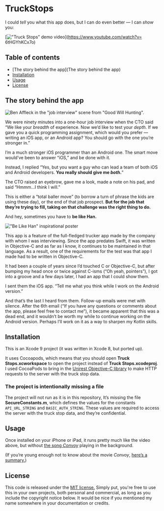 # TruckStops

I could *tell* you what this app does, but I can do even better — I can *show* you:

[!["Truck Stops" demo video](https://img.youtube.com/vi/6tHGYhKCx7o/0.jpg)](https://www.youtube.com/watch?v= 6tHGYhKCx7o)

## Table of contents

* [The story behind the app](The story behind the app)
* [Installation](installation)
* [Usage](usage)
* [License](license)

## The story behind the app

![Ben Affleck in the "job interview" scene from "Good Will Hunting".](http://www.globalnerdy.com/wordpress/wp-content/uploads/2013/11/job-interview.jpg)

We were ninety minutes into a one-hour job interview when the CTO said “We like your *breadth* of experience. Now we’d like to test your *depth*. If we gave you a quick programming assignment, which would you prefer — writing an iOS app, or an Android app? You should go with the one you’re stronger in.”

I’m a much stronger iOS programmer than an Android one. The smart move would’ve been to answer “iOS,” and be done with it.

Instead, I replied “Yes, but you want a guy who can lead a team of both iOS and Android developers. **You really should give me *both*.**”

The CTO raised an eyebrow, gave me a look, made a note on his pad, and said “Hmmm...I think I will.”

This is either a “total baller move” (to borrow a turn of phrase the kids are using these day), or the end of that job prospect. **But for the job that they’re trying to fill, taking on that challenge was the right thing to do.**

And hey, sometimes you have to **be like Han.**

!["Be Like Han" inspirational poster](http://www.globalnerdy.com/wordpress/wp-content/uploads/2017/11/be-like-han.jpg)

This app is a feature of the full-fledged trucker app made by the company with whom I was interviewing. Since the app predates Swift, it was written in Objective-C and as far as I know, it continues to be maintained in that language. As a result, one of the requirements for the test was that app I made had to be written in Objective-C.

It had been a couple of years since I’d touched C or Objective-C, but after bumping my head once or twice against C-isms (“Oh yeah, pointers”), I got into a groove and a few days later, I had an app that I could show them.

I sent them the iOS app. “Tell me what you think while I work on the Android version.”

And that’s the last I heard from them. Follow-up emails were met with silence. After the 6th email (“If you have any questions or comments about the app, please feel free to contact me”), it became apparent that this was a dead end, and it wouldn’t be worth my while to continue working on the Android version. Perhaps I’ll work on it as a way to sharpen my Kotlin skills.


## Installation

This is an Xcode 9 project (it was written in Xcode 8, but ported up).

It uses Cocoapods, which means that you should open **Truck Stops.xcworkspace** to open the project instead of **Truck Stops.xcodeproj**. I used CocoaPods to bring in the [Unirest Objective-C library](http://unirest.io/objective-c.html) to make HTTP requests to the server with the truck stop data.

### The project is intentionally missing a file
The project will not run as it is in this repository, It’s missing the file **SecureConstants.m**, which defines the values for the constants `API_URL_STRING` and `BASIC_AUTH_STRING`. These values are required to access the server with the truck stop data, and they’re confidential.


## Usage

Once installed on your iPhone or iPad, it runs pretty much like the video above, but without [the song *Convoy*](https://www.youtube.com/watch?v=EnJEeHND_lQ) playing in the background.

(If you’re young enough not to know about the movie *Convoy*, [here’s a summary.](https://en.wikipedia.org/wiki/Convoy_(1978_film)))


## License
This code is released under the [MIT license.](https://opensource.org/licenses/MIT) Simply put, you're free to use this in your own projects, both personal and commercial, as long as you include the copyright notice below. It would be nice if you mentioned my name somewhere in your documentation or credits.
